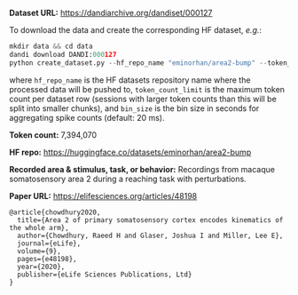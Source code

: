 **Dataset URL:** https://dandiarchive.org/dandiset/000127

To download the data and create the corresponding HF dataset, *e.g.*:
```python
mkdir data && cd data
dandi download DANDI:000127
python create_dataset.py --hf_repo_name "eminorhan/area2-bump" --token_count_limit 10_000_000 --bin_size 0.02
```
where `hf_repo_name` is the HF datasets repository name where the processed data will be pushed to, `token_count_limit` is the maximum token count per dataset row (sessions with larger token counts than this will be split into smaller chunks), and `bin_size` is the bin size in seconds for aggregating spike counts (default: 20 ms).

**Token count:** 7,394,070

**HF repo:** https://huggingface.co/datasets/eminorhan/area2-bump

**Recorded area & stimulus, task, or behavior:** Recordings from macaque somatosensory area 2 during a reaching task with perturbations.

**Paper URL:** https://elifesciences.org/articles/48198

```
@article{chowdhury2020,
  title={Area 2 of primary somatosensory cortex encodes kinematics of the whole arm},
  author={Chowdhury, Raeed H and Glaser, Joshua I and Miller, Lee E},
  journal={eLife},
  volume={9},
  pages={e48198},
  year={2020},
  publisher={eLife Sciences Publications, Ltd}
}
```
